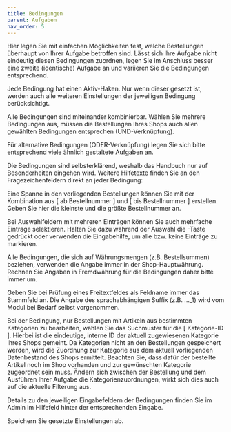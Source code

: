 ```yaml
---
title: Bedingungen
parent: Aufgaben
nav_order: 5
---
```


Hier legen Sie mit einfachen Möglichkeiten fest, welche Bestellungen überhaupt von Ihrer Aufgabe betroffen sind. Lässt sich Ihre Aufgabe nicht eindeutig diesen Bedingungen zuordnen, legen Sie im Anschluss besser eine zweite (identische) Aufgabe an und variieren Sie die Bedingungen entsprechend.

Jede Bedingung hat einen Aktiv-Haken. Nur wenn dieser gesetzt ist, werden auch alle weiteren Einstellungen der jeweiligen Bedingung berücksichtigt.

Alle Bedingungen sind miteinander kombinierbar. Wählen Sie mehrere Bedingungen aus, müssen die Bestellungen Ihres Shops auch allen gewählten Bedingungen entsprechen (UND-Verknüpfung).

Für alternative Bedingungen (ODER-Verknüpfung) legen Sie sich bitte entsprechend viele ähnlich gestaltete Aufgaben an.

Die Bedingungen sind selbsterklärend, weshalb das Handbuch nur auf Besonderheiten eingehen wird. Weitere Hilfetexte finden Sie an den Fragezeichenfeldern direkt an jeder Bedingung:

Eine Spanne in den vorliegenden Bestellungen können Sie mit der Kombination aus [ ab Bestellnummer ] und [ bis Bestellnummer ] erstellen. Geben Sie hier die kleinste und die größte Bestellnummer an.

Bei Auswahlfeldern mit mehreren Einträgen können Sie auch mehrfache Einträge selektieren. Halten Sie dazu während der Auswahl die <Strg>-Taste gedrückt oder verwenden die Eingabehilfe, um alle bzw. keine Einträge zu markieren.

Alle Bedingungen, die sich auf Währungsmengen (z.B. Bestellsummen) beziehen, verwenden die Angabe immer in der Shop-Hauptwährung. Rechnen Sie Angaben in Fremdwährung für die Bedingungen daher bitte immer um.

Geben Sie bei Prüfung eines Freitextfeldes als Feldname immer das Stammfeld an. Die Angabe des sprachabhängigen Suffix (z.B. ..._1) wird vom Modul bei Bedarf selbst vorgenommen.

Bei der Bedingung, nur Bestellungen mit Artikeln aus bestimmten Kategorien zu bearbeiten, wählen Sie das Suchmuster für die [ Kategorie-ID ]. Hierbei ist die eindeutige, interne ID der aktuell zugewiesenen Kategorie Ihres Shops gemeint. Da Kategorien nicht an den Bestellungen gespeichert werden, wird die Zuordnung zur Kategorie aus dem aktuell vorliegenden Datenbestand des Shops ermittelt. Beachten Sie, dass dafür der bestellte Artikel noch im Shop vorhanden und zur gewünschten Kategorie zugeordnet sein muss. Ändern sich zwischen der Bestellung und dem Ausführen Ihrer Aufgabe die Kategorienzuordnungen, wirkt sich dies auch auf die aktuelle Filterung aus.

Details zu den jeweiligen Eingabefeldern der Bedingungen finden Sie im Admin im Hilfefeld hinter der entsprechenden Eingabe.

Speichern Sie gesetzte Einstellungen ab.
